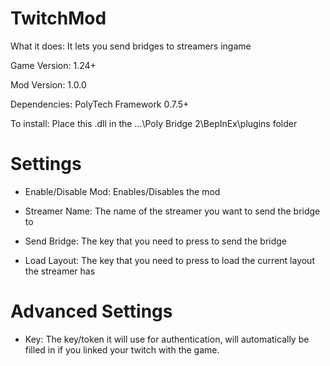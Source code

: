 # TwitchMod
What it does: It lets you send bridges to streamers ingame

Game Version: 1.24+

Mod Version: 1.0.0

Dependencies: PolyTech Framework 0.7.5+

To install: Place this .dll in the ...\Poly Bridge 2\BepInEx\plugins folder


# Settings
- Enable/Disable Mod: Enables/Disables the mod

- Streamer Name: The name of the streamer you want to send the bridge to

- Send Bridge: The key that you need to press to send the bridge

- Load Layout: The key that you need to press to load the current layout the streamer has


# Advanced Settings
- Key: The key/token it will use for authentication, will automatically be filled in if you linked your twitch with the game.